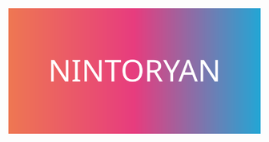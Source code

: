 <div align="center">
    <div style="width: 100% height: 100%">
        <img src="/fancytitle.svg" alt="NINTORYAN" />
    </div>
  </div>
